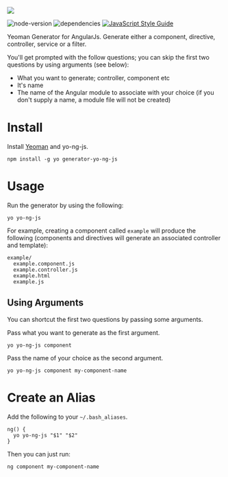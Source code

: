![](https://media.giphy.com/media/woOxBpJ5FcndK/giphy.gif)

![node-version](https://img.shields.io/node/v/generator-yo-ng-js.svg)
![dependencies](https://david-dm.org/aarr0n/yo-ng-js.svg)
[![JavaScript Style Guide](https://img.shields.io/badge/code_style-standard-brightgreen.svg)](https://standardjs.com)


Yeoman Generator for AngularJs. Generate either a component, directive, controller, service or a filter.

You'll get prompted with the follow questions; you can skip the first two questions by using arguments (see below):

- What you want to generate; controller, component etc
- It's name
- The name of the Angular module to associate with your choice (if you don't supply a name, a module file will not be created)

# Install

Install [Yeoman](http://yeoman.io/) and yo-ng-js.

```
npm install -g yo generator-yo-ng-js
```


# Usage

Run the generator by using the following:

```
yo yo-ng-js
```

For example, creating a component called `example` will produce the following (components and directives will generate an associated controller and template):

```
example/
  example.component.js
  example.controller.js
  example.html
  example.js
```

## Using Arguments

You can shortcut the first two questions by passing some arguments.

Pass what you want to generate as the first argument.

```
yo yo-ng-js component
```

Pass the name of your choice as the second argument.

```
yo yo-ng-js component my-component-name
```

# Create an Alias

Add the following to your `~/.bash_aliases`.

```
ng() {
  yo yo-ng-js "$1" "$2"
}
```

Then you can just run:

```
ng component my-component-name
```
